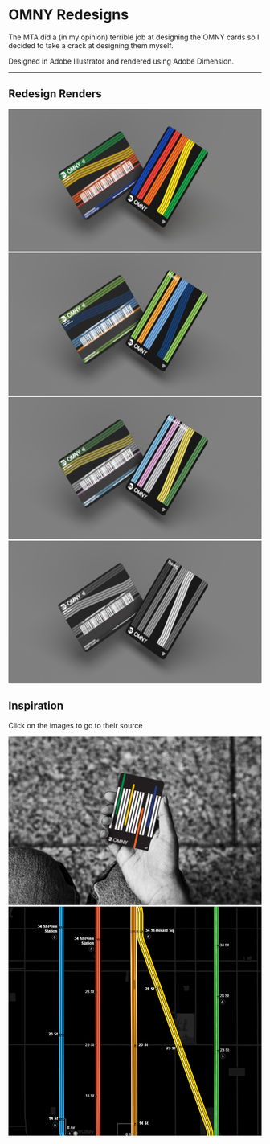 # OMNY Redesigns

The MTA did a (in my opinion) terrible job at designing the OMNY cards so I decided to take a crack at designing them myself.

Designed in Adobe Illustrator and rendered using Adobe Dimension.

---

## Redesign Renders

![My take on a normal OMNY card](./Renders/OMNY_render_normal.png)
![My take on a student OMNY card](./Renders/OMNY_render_student.png)
![My take on a senior citizen OMNY card](./Renders/OMNY_render_senior.png)
![My take on a testing/ MTA OMNY card](./Renders/OMNY_render_testing.png)

## Inspiration

Click on the images to go to their source

[![OMNY card design by Pentagram](./Inspiration/pentagram_OMNY_card.jpg)](https://www.pentagram.com/work/omny/story)
[![The live subway map](./Inspiration/live_subway_map.png)](https://map.mta.info/#@40.7438616,-73.9915379,15.62z)
